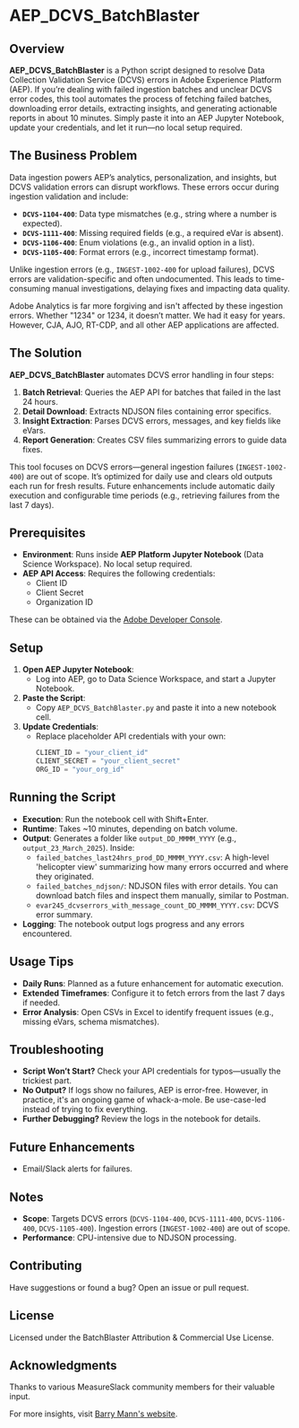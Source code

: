 # AEP_DCVS_BatchBlaster

## Overview

**AEP_DCVS_BatchBlaster** is a Python script designed to resolve Data Collection Validation Service (DCVS) errors in Adobe Experience Platform (AEP). If you’re dealing with failed ingestion batches and unclear DCVS error codes, this tool automates the process of fetching failed batches, downloading error details, extracting insights, and generating actionable reports in about 10 minutes. Simply paste it into an AEP Jupyter Notebook, update your credentials, and let it run—no local setup required.

## The Business Problem

Data ingestion powers AEP’s analytics, personalization, and insights, but DCVS validation errors can disrupt workflows. These errors occur during ingestion validation and include:

- **`DCVS-1104-400`**: Data type mismatches (e.g., string where a number is expected).
- **`DCVS-1111-400`**: Missing required fields (e.g., a required eVar is absent).
- **`DCVS-1106-400`**: Enum violations (e.g., an invalid option in a list).
- **`DCVS-1105-400`**: Format errors (e.g., incorrect timestamp format).

Unlike ingestion errors (e.g., `INGEST-1002-400` for upload failures), DCVS errors are validation-specific and often undocumented. This leads to time-consuming manual investigations, delaying fixes and impacting data quality.

Adobe Analytics is far more forgiving and isn't affected by these ingestion errors. Whether "1234" or 1234, it doesn’t matter. We had it easy for years. However, CJA, AJO, RT-CDP, and all other AEP applications are affected.

## The Solution

**AEP_DCVS_BatchBlaster** automates DCVS error handling in four steps:

1. **Batch Retrieval**: Queries the AEP API for batches that failed in the last 24 hours.
2. **Detail Download**: Extracts NDJSON files containing error specifics.
3. **Insight Extraction**: Parses DCVS errors, messages, and key fields like eVars.
4. **Report Generation**: Creates CSV files summarizing errors to guide data fixes.

This tool focuses on DCVS errors—general ingestion failures (`INGEST-1002-400`) are out of scope. It’s optimized for daily use and clears old outputs each run for fresh results. Future enhancements include automatic daily execution and configurable time periods (e.g., retrieving failures from the last 7 days).

## Prerequisites

- **Environment**: Runs inside **AEP Platform Jupyter Notebook** (Data Science Workspace). No local setup required.
- **AEP API Access**: Requires the following credentials:
  - Client ID
  - Client Secret
  - Organization ID

These can be obtained via the [Adobe Developer Console](https://developer.adobe.com/console/43621/home).

## Setup

1. **Open AEP Jupyter Notebook**:
   - Log into AEP, go to Data Science Workspace, and start a Jupyter Notebook.
2. **Paste the Script**:
   - Copy `AEP_DCVS_BatchBlaster.py` and paste it into a new notebook cell.
3. **Update Credentials**:
   - Replace placeholder API credentials with your own:
     ```python
     CLIENT_ID = "your_client_id"
     CLIENT_SECRET = "your_client_secret"
     ORG_ID = "your_org_id"
     ```

## Running the Script

- **Execution**: Run the notebook cell with Shift+Enter.
- **Runtime**: Takes ~10 minutes, depending on batch volume.
- **Output**: Generates a folder like `output_DD_MMMM_YYYY` (e.g., `output_23_March_2025`). Inside:
  - `failed_batches_last24hrs_prod_DD_MMMM_YYYY.csv`: A high-level 'helicopter view' summarizing how many errors occurred and where they originated.
  - `failed_batches_ndjson/`: NDJSON files with error details. You can download batch files and inspect them manually, similar to Postman.
  - `evar245_dcvserrors_with_message_count_DD_MMMM_YYYY.csv`: DCVS error summary.
- **Logging**: The notebook output logs progress and any errors encountered.

## Usage Tips

- **Daily Runs**: Planned as a future enhancement for automatic execution.
- **Extended Timeframes**: Configure it to fetch errors from the last 7 days if needed.
- **Error Analysis**: Open CSVs in Excel to identify frequent issues (e.g., missing eVars, schema mismatches).

## Troubleshooting

- **Script Won’t Start?** Check your API credentials for typos—usually the trickiest part.
- **No Output?** If logs show no failures, AEP is error-free. However, in practice, it's an ongoing game of whack-a-mole. Be use-case-led instead of trying to fix everything. 
- **Further Debugging?** Review the logs in the notebook for details.

## Future Enhancements

- Email/Slack alerts for failures.

## Notes

- **Scope**: Targets DCVS errors (`DCVS-1104-400`, `DCVS-1111-400`, `DCVS-1106-400`, `DCVS-1105-400`). Ingestion errors (`INGEST-1002-400`) are out of scope.
- **Performance**: CPU-intensive due to NDJSON processing.

## Contributing

Have suggestions or found a bug? Open an issue or pull request.

## License

Licensed under the BatchBlaster Attribution & Commercial Use License.

## Acknowledgments

Thanks to various MeasureSlack community members for their valuable input. 

For more insights, visit [Barry Mann's website](https://barrymann.com).
